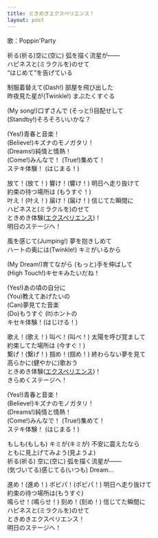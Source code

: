 ```yaml
---
title: ときめきエクスペリエンス！
layout: post
---
```

歌：Poppin'Party

<p>祈る(祈る)空に(空に) 弧を描く流星が――<br />
ハピネスと(ミラクルを)のせて<br />
“はじめて”を告げている</p>

<p>制服着替えて(Dash!) 部屋を飛び出した<br />
昨夜見た星が(Twinkle!) まぶたくすぐる</p>

<p>(My song!)口ずさんで (そっと!)目配せして<br />
(Standby!)そろそろいいかな？</p>

<p>(Yes!)青春と音楽！<br />
(Believe!)キズナのモノガタリ！<br />
(Dreams!)純情と情熱！<br />
(Come!)みんなで！ (True!)集めて！<br />
ステキ体験！ (はじまる！)</p>

<p>放て！(放て！) 響け！(響け！) 明日へ走り抜けて<br />
約束の待つ場所は (もうすぐ！)<br />
叶え！(叶え！) 届け！(届け！) 信じてた瞬間に<br />
ハピネスと(ミラクルを)のせて<br />
ときめき体験(<u>エクスペリエンス</u>)！<br />
明日のステージへ！</p>

<p>風を感じて(Jumping!) 夢を抱きしめて<br />
ハートの奥には(Twinkle!) キミがいるから</p>

<p>(My Dream!)育てながら (もっと)手を伸ばして<br />
(High Touch!)キセキみたいだね！</p>

<p>(Yes!)あの頃の自分に<br />
(You)教えてあげたいの<br />
(Can)夢見てた音楽<br />
(Do)もうすぐ (It)ホントの<br />
キセキ体験！(はじける！)</p>

<p>歌え！(歌え！) 叫べ！(叫べ！) 太陽を呼び覚まして<br />
約束してた場所は (今すぐ！)<br />
繋げ！(繋げ！) 掴め！(掴め！) 終わらない夢を見て<br />
高らかに(健やかに)歌おう<br />
ときめき体験(<u>エクスペリエンス</u>)！<br />
きらめくステージへ！</p>

<p>(Yes!)青春と音楽！<br />
(Believe!)キズナのモノガタリ！<br />
(Dreams!)純情と情熱！<br />
(Come!)みんなで！ (True!)集めて！<br />
ステキ体験！ (はじまる！)</p>

<p>もしも(もしも) キミが(キミが) 不安に震えたなら<br />
ともに見上げてみよう(見ようよ)<br />
祈る(祈る) 空に(空に) 弧を描く流星が――<br />
(気づいてる)感じてる(いつも) Dream…</p>

<p>進め！(進め！) ポピパ！(ポピパ！) 明日へ走り抜けて<br />
約束の待つ場所は(もうすぐ)<br />
鳴らせ！(鳴らせ！) 刻め！(刻め！) 信じてた瞬間に<br />
ハピネスと(ミラクルを)のせて<br />
ときめきエクスペリエンス！<br />
明日のステージへ！</p>